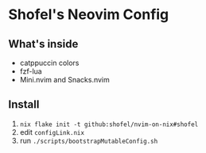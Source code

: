 # Shofel's Neovim Config

## What's inside
- catppuccin colors
- fzf-lua
- Mini.nvim and Snacks.nvim

## Install

1. `nix flake init -t github:shofel/nvim-on-nix#shofel`
2. edit `configLink.nix`
3. run `./scripts/bootstrapMutableConfig.sh`
